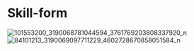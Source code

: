 # Skill-form
![101553200_3190068781044594_3761769203808337920_n](https://user-images.githubusercontent.com/58504563/83774008-d663d100-a6a2-11ea-9833-bb45c2eec208.jpg)
![84101213_3190069097711229_4602728670858051584_n](https://user-images.githubusercontent.com/58504563/83774017-d794fe00-a6a2-11ea-9c81-ee65a21f6ae4.jpg)
